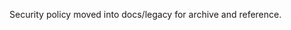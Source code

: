 <!-- Legacy copy of SECURITY_POLICY.md -->

Security policy moved into docs/legacy for archive and reference.

